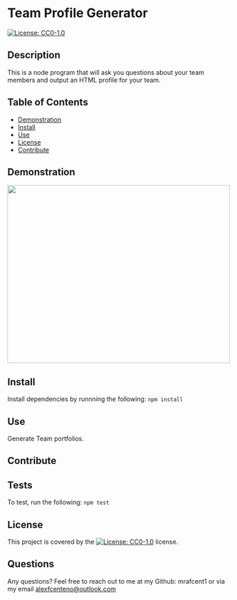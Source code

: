 # Team Profile Generator
[![License: CC0-1.0](https://licensebuttons.net/l/zero/1.0/80x15.png)](http://creativecommons.org/publicdomain/zero/1.0/)

## Description
This is a node program that will ask you questions about your team members and output an HTML profile for your team.

## Table of Contents
* [Demonstration](#Demonstration)
* [Install](#Install)
* [Use](#Use)
* [License](#License)
* [Contribute](#Contribute)

## Demonstration
<img src="Walkthrough/Teamprofilegen.gif" width="500" height="400" />

## Install
Install dependencies by runnning the following:
`npm install`

## Use
Generate Team portfolios.

## Contribute


## Tests
To test, run the following:
`npm test`

## License
This project is covered by the [![License: CC0-1.0](https://licensebuttons.net/l/zero/1.0/80x15.png)](http://creativecommons.org/publicdomain/zero/1.0/) license.

## Questions
Any questions? Feel free to reach out to me at my Github: mrafcent1 or via my email alexfcenteno@outlook.com
